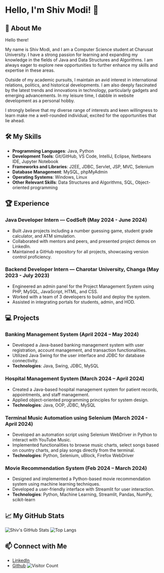 # Hello, I'm Shiv Modi! 👋

## 🚀 About Me
Hello there!

My name is Shiv Modi, and I am a Computer Science student at Charusat University. I have a strong passion for learning and expanding my knowledge in the fields of Java and Data Structures and Algorithms. I am always eager to explore new opportunities to further enhance my skills and expertise in these areas.

Outside of my academic pursuits, I maintain an avid interest in international relations, politics, and historical developments. I am also deeply fascinated by the latest trends and innovations in technology, particularly gadgets and emerging advancements. In my leisure time, I dabble in website development as a personal hobby.

I strongly believe that my diverse range of interests and keen willingness to learn make me a well-rounded individual, excited for the opportunities that lie ahead.

## 🛠️ My Skills
- **Programming Languages**: Java, Python
- **Development Tools**: Git/GitHub, VS Code, IntelliJ, Eclipse, Netbeans IDE, Jupyter Notebook
- **Frameworks and Libraries**: J2EE, JDBC, Servlet, JSP, MVC, Selenium
- **Database Management**: MySQL, phpMyAdmin
- **Operating Systems**: Windows, Linux
- **Other Relevant Skills**: Data Structures and Algorithms, SQL, Object-oriented programming

## 🏆 Experience
### Java Developer Intern — CodSoft (May 2024 - June 2024)
- Built Java projects including a number guessing game, student grade calculator, and ATM simulation.
- Collaborated with mentors and peers, and presented project demos on LinkedIn.
- Maintained a GitHub repository for all projects, showcasing version control proficiency.

### Backend Developer Intern — Charotar University, Changa (May 2023 - July 2023)
- Engineered an admin panel for the Project Management System using PHP, MySQL, JavaScript, HTML, and CSS.
- Worked with a team of 3 developers to build and deploy the system.
- Assisted in integrating portals for students, admin, and HOD.

## 💻 Projects
### Banking Management System (April 2024 – May 2024)
- Developed a Java-based banking management system with user registration, account management, and transaction functionalities.
- Utilized Java Swing for the user interface and JDBC for database connectivity.
- **Technologies**: Java, Swing, JDBC, MySQL

### Hospital Management System (March 2024 – April 2024)
- Created a Java-based hospital management system for patient records, appointments, and staff management.
- Applied object-oriented programming principles for system design.
- **Technologies**: Java, OOP, JDBC, MySQL

### Terminal Music Automation using Selenium (March 2024 - April 2024)
- Developed an automation script using Selenium WebDriver in Python to interact with YouTube Music.
- Implemented functionalities to browse music charts, select songs based on country charts, and play songs directly from the terminal.
- **Technologies**: Python, Selenium, uBlock, Firefox WebDriver

### Movie Recommendation System (Feb 2024 – March 2024)
- Designed and implemented a Python-based movie recommendation system using machine learning techniques.
- Developed a user-friendly interface with Streamlit for user interaction.
- **Technologies**: Python, Machine Learning, Streamlit, Pandas, NumPy, scikit-learn

## 📈 My GitHub Stats
![Shiv's GitHub Stats](https://github-readme-stats.vercel.app/api?username=shiv-modi&show_icons=true&theme=radical)
![Top Langs](https://github-readme-stats.vercel.app/api/top-langs/?username=shiv-modi&layout=compact&theme=radical)


## 📫 Connect with Me
- [LinkedIn](https://www.linkedin.com/in/shivmodi)
- [Github](https://github.com/shiv-modi)
![Visitor Count](https://komarev.com/ghpvc/?username=shiv-modi&style=flat-square)
